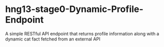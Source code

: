 # hng13-stage0-Dynamic-Profile-Endpoint
A simple RESTful API endpoint that returns profile information along with a dynamic cat fact fetched from an external API
